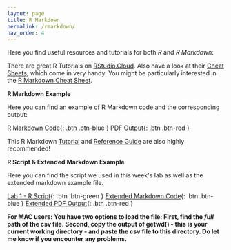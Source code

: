 ```yaml
---
layout: page
title: R Markdown
permalink: /rmarkdown/
nav_order: 4
---
```


 Here you find useful resources and tutorials for both _R_ and _R Markdown_:
 
There are great R Tutorials on [RStudio.Cloud](https://rstudio.cloud/learn/primers/). Also have a look at their [Cheat Sheets](https://rstudio.cloud/learn/cheat-sheets), which come in very handy. You might be particularly interested in the [R Markdown Cheat Sheet](https://raw.githubusercontent.com/rstudio/cheatsheets/main/rmarkdown-2.0.pdf).
 
 
 
__R Markdown Example__

Here you can find an example of R Markdown code and the corresponding output:

[R Markdown Code](https://raw.githubusercontent.com/bayreuth-politics/CI23/main/docs/R/RMD_Example_code.Rmd){: .btn .btn-blue }
[PDF Output](https://raw.githubusercontent.com/bayreuth-politics/CI23/main/docs/R/RMD_Example.pdf){: .btn .btn-red }


This R Markdown [Tutorial](https://rmarkdown.rstudio.com/lesson-1.html) and [Reference Guide](https://www.rstudio.com/wp-content/uploads/2015/03/rmarkdown-reference.pdf?_ga=2.156642171.1542584868.1612471345-118280016.1612471345) are also highly recommended!


__R Script & Extended Markdown Example__

Here you can find the script we used in this week's lab as well as the extended markdown example file.

[Lab 1 - R Script](https://raw.githubusercontent.com/bayreuth-politics/CI23/main/docs/R/CI23_Lab1_RMarkdown.R){: .btn .btn-green }
[Extended Markdown Code](https://raw.githubusercontent.com/bayreuth-politics/CI23/main/docs/R/R_Markdown_Example.Rmd){: .btn .btn-blue }
[Extended PDF Output](https://raw.githubusercontent.com/bayreuth-politics/CI23/main/docs/R/R_Markdown_Example.pdf){: .btn .btn-red }

__For MAC users: You have two options to load the file: First, find the *full* path of the csv file. Second, copy the output of getwd() - this is your current working directory - and paste the csv file to this directory. Do let me know if you encounter any problems.__


